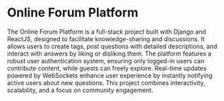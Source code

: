 # Online Forum Platform
The Online Forum Platform is a full-stack project built with Django and ReactJS, designed to facilitate knowledge-sharing and discussions. It allows users to create tags, post questions with detailed descriptions, and interact with answers by liking or disliking them. The platform features a robust user authentication system, ensuring only logged-in users can contribute content, while guests can freely explore. Real-time updates powered by WebSockets enhance user experience by instantly notifying active users about new questions. This project combines interactivity, scalability, and a focus on community engagement.
